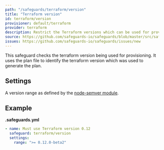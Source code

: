 ```yaml
---
path: "/safeguards/terraform/version"
title: "Terraform version"
id: terraform/version
provisioner: default/terraform
provider: terraform
description: Restrict the Terraform versions which can be used for provisioning
source: https://github.com/safeguards-io/safeguards/blob/master/src/safeguards/terraform/version.js
issues: https://github.com/safeguards-io/safeguards/issues/new
---
```


This safeguard checks the terraform version being used for provisioning. It uses the plan file to
identify the terraform version which was used to generate the plan. 

## Settings

A version range as defined by the [node-semver module](https://github.com/npm/node-semver#ranges).


## Example

**.safeguards.yml**

```yaml
- name: Must use Terraform version 0.12
  safeguard: terraform/version
  settings:
    range: ">= 0.12.0-beta2"
```